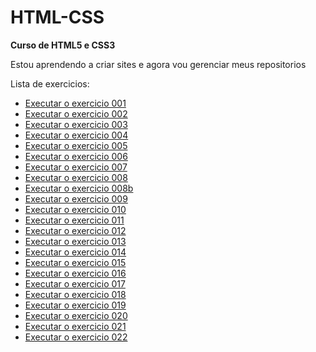 # HTML-CSS
<p style="font-weight: bold;">
    Curso de HTML5 e CSS3
</p>

Estou aprendendo a criar sites e agora vou gerenciar meus repositorios

<body>
    <main>
        <nav>
            <p>Lista de exercicios: </p>
            <ul>
                <li><a href="https://cainagabrieel.github.io/HTML-CSS/EXERCICIOS/ex001/index.html" target="_blank">Executar o exercicio 001</a></li>
                <li><a href="https://cainagabrieel.github.io/HTML-CSS/EXERCICIOS/ex002/index.html" target="_blank">Executar o exercicio 002</a></li>
                <li><a href="https://cainagabrieel.github.io/HTML-CSS/EXERCICIOS/ex003/index.html" 
                target="_blank">Executar o exercicio 003</a></li>
                <li><a href="https://cainagabrieel.github.io/HTML-CSS/EXERCICIOS/ex004/index.html" 
                target="_blank">Executar o exercicio 004</a></li>
                <li><a href="https://cainagabrieel.github.io/HTML-CSS/EXERCICIOS/ex005/index.html" 
                target="_blank">Executar o exercicio 005</a></li>
                <li><a href="https://cainagabrieel.github.io/HTML-CSS/EXERCICIOS/ex006/index.html" 
                target="_blank">Executar o exercicio 006</a></li>
                <li><a href="https://cainagabrieel.github.io/HTML-CSS/EXERCICIOS/ex007/index.html" 
                target="_blank">Executar o exercicio 007</a></li>
                <li><a href="https://cainagabrieel.github.io/HTML-CSS/EXERCICIOS/ex008/index.html" 
                target="_blank">Executar o exercicio 008</a></li>
                <li><a href="https://cainagabrieel.github.io/HTML-CSS/EXERCICIOS/ex008b/index.html" 
                target="_blank">Executar o exercicio 008b</a></li>
                <li><a href="https://cainagabrieel.github.io/HTML-CSS/EXERCICIOS/ex009/index.html" 
                target="_blank">Executar o exercicio 009</a></li>
                <li><a href="https://cainagabrieel.github.io/HTML-CSS/EXERCICIOS/ex010/index.html" 
                target="_blank">Executar o exercicio 010</a></li>
                <li><a href="https://cainagabrieel.github.io/HTML-CSS/EXERCICIOS/ex011/index.html" 
                target="_blank">Executar o exercicio 011</a></li>
                <li><a href="https://cainagabrieel.github.io/HTML-CSS/EXERCICIOS/ex012/index.html" 
                target="_blank">Executar o exercicio 012</a></li>
                <li><a href="https://cainagabrieel.github.io/HTML-CSS/EXERCICIOS/ex013/index.html" 
                target="_blank">Executar o exercicio 013</a></li>
                <li><a href="https://cainagabrieel.github.io/HTML-CSS/EXERCICIOS/ex014/index.html" 
                target="_blank">Executar o exercicio 014</a></li>
                <li><a href="https://cainagabrieel.github.io/HTML-CSS/EXERCICIOS/ex015/index.html" 
                target="_blank">Executar o exercicio 015</a></li>
                <li><a href="https://cainagabrieel.github.io/HTML-CSS/EXERCICIOS/ex016/cor01.html" 
                target="_blank">Executar o exercicio 016</a></li>
                <li><a href="https://cainagabrieel.github.io/HTML-CSS/EXERCICIOS/ex017/fontes001.html" 
                target="_blank">Executar o exercicio 017</a></li>
                <li><a href="https://cainagabrieel.github.io/HTML-CSS/EXERCICIOS/ex018/index.html" 
                target="_blank">Executar o exercicio 018</a></li>
                <li><a href="https://cainagabrieel.github.io/HTML-CSS/EXERCICIOS/ex019/seletor01.html" 
                target="_blank">Executar o exercicio 019</a></li>
                <li><a href="https://cainagabrieel.github.io/HTML-CSS/EXERCICIOS/ex020/pseudo-classe.html" 
                target="_blank">Executar o exercicio 020</a></li>
                <li><a href="https://cainagabrieel.github.io/HTML-CSS/EXERCICIOS/ex021/index.html" 
                target="_blank">Executar o exercicio 021</a></li>
                <li><a href="https://cainagabrieel.github.io/HTML-CSS/EXERCICIOS/ex022/index.html" 
                target="_blank">Executar o exercicio 022</a></li>
            </ul>
        </nav>
    </main>

</body>
